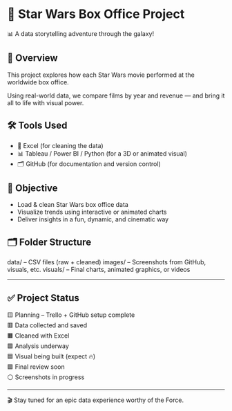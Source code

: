 # 🌌 Star Wars Box Office Project

📊 A data storytelling adventure through the galaxy!

## 🚀 Overview
This project explores how each Star Wars movie performed at the worldwide box office. 

Using real-world data, we compare films by year and revenue — and bring it all to life with visual power.

## 🛠️ Tools Used
- 📁 Excel (for cleaning the data)
- 📊 Tableau / Power BI / Python (for a 3D or animated visual)
- 🗂️ GitHub (for documentation and version control)

## 🧠 Objective
- Load & clean Star Wars box office data
- Visualize trends using interactive or animated charts
- Deliver insights in a fun, dynamic, and cinematic way

## 🗂️ Folder Structure

data/ – CSV files (raw + cleaned)
images/ – Screenshots from GitHub, visuals, etc.
visuals/ – Final charts, animated graphics, or videos

---


## ✅ Project Status
🟨 Planning – Trello + GitHub setup complete  
🟥 Data collected and saved  
🟧 Cleaned with Excel  
🟩 Analysis underway  
🟦 Visual being built (expect 🔥)  
🟪 Final review soon  
⚪ Screenshots in progress

---

🎬 Stay tuned for an epic data experience worthy of the Force.

